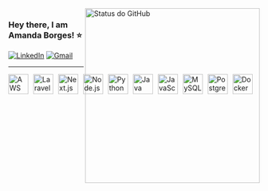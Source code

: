 <img align='right' width="350px" src="https://github-readme-stats.vercel.app/api?username=amandadecassiaborges&show_icons=true&title_color=783c00&text_color=af552e&icon_color=783c00&bg_color=f8efd4&cache_seconds=2300" alt="Status do GitHub">

### Hey there, I am Amanda Borges! ⭐

[![LinkedIn](https://img.shields.io/badge/LinkedIn-%230077B5.svg?logo=linkedin&logoColor=white)](https://www.linkedin.com/in/amandadecassiaborges/)
[![Gmail](https://img.shields.io/badge/Gmail-D14836?logo=gmail&logoColor=white)](mailto:amandaborgeses@gmail.com)

---

<div style="display: flex; align-items: center; gap: 10px;">
  <img src="https://skillicons.dev/icons?i=aws" alt="AWS" width="40" height="40"/>
  <img src="https://skillicons.dev/icons?i=laravel" alt="Laravel" width="40" height="40"/>
  <img src="https://skillicons.dev/icons?i=next" alt="Next.js" width="40" height="40"/>
  <img src="https://skillicons.dev/icons?i=nodejs" alt="Node.js" width="40" height="40"/>
  <img src="https://skillicons.dev/icons?i=python" alt="Python" width="40" height="40"/>
  <img src="https://skillicons.dev/icons?i=java" alt="Java" width="40" height="40"/>
  <img src="https://skillicons.dev/icons?i=javascript" alt="JavaScript" width="40" height="40"/>
  <img src="https://skillicons.dev/icons?i=mysql" alt="MySQL" width="40" height="40"/>
  <img src="https://skillicons.dev/icons?i=postgres" alt="PostgreSQL" width="40" height="40"/>
  <img src="https://skillicons.dev/icons?i=docker" alt="Docker" width="40" height="40"/>
</div>

